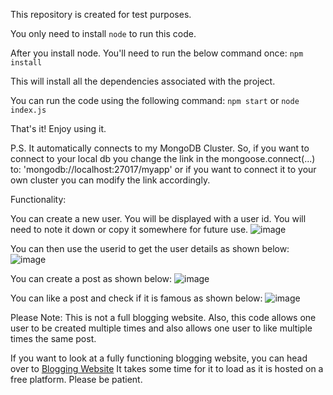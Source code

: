 This repository is created for test purposes.

You only need to install `node` to run this code.

After you install node. You'll need to run the below command once:
`npm install`
    
This will install all the dependencies associated with the project.

You can run the code using the following command:
`npm start`
    or
`node index.js`
  
That's it! Enjoy using it.

P.S. It automatically connects to my MongoDB Cluster. So, if you want to connect to your local db you change the link in the mongoose.connect(...)
to: 'mongodb://localhost:27017/myapp' or if you want to connect it to your own cluster you can modify the link accordingly.


Functionality:

You can create a new user. You will be displayed with a user id. You will need to note it down or copy it somewhere for future use.
![image](https://user-images.githubusercontent.com/56663315/219653725-d46071f8-0156-49d8-a221-357734a62ca5.png)

You can then use the userid to get the user details as shown below:
![image](https://user-images.githubusercontent.com/56663315/219653870-aa954979-2c9a-4fad-9f8a-a26e7dbc7ae2.png)

You can create a post as shown below:
![image](https://user-images.githubusercontent.com/56663315/219653951-a3bdbbe6-3c54-4737-959b-86dc675a535e.png)

You can like a post and check if it is famous as shown below:
![image](https://user-images.githubusercontent.com/56663315/219654118-3846e31a-25b1-424f-82db-fbeccacbc4c4.png)

Please Note: This is not a full blogging website. Also, this code allows one user to be created multiple times and also allows one user to like multiple times the same post.

If you want to look at a fully functioning blogging website, you can head over to [Blogging Website](https://blog-site17.onrender.com)
It takes some time for it to load as it is hosted on a free platform. Please be patient.
